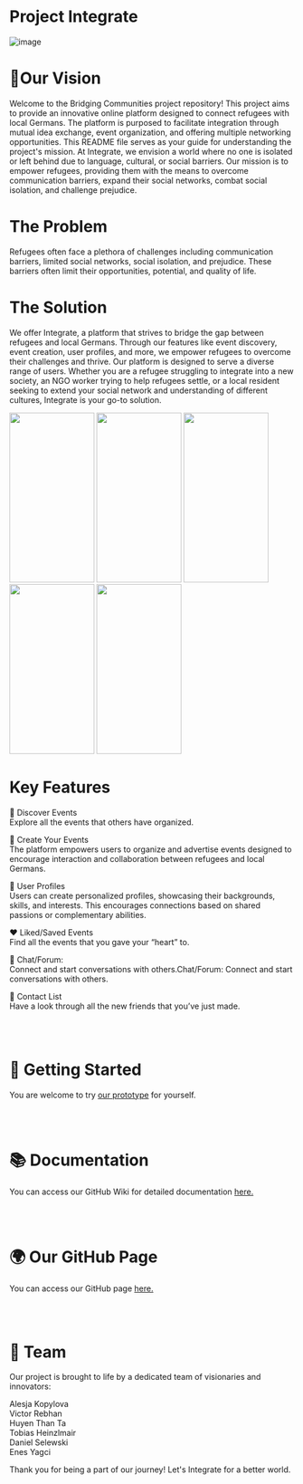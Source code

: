 # Project Integrate 
![image](https://github.com/Real-Projects-Digitalization/ss22-team-7-sose23/assets/56035923/3f484e36-fed8-4c54-bcbf-e116b602b66f)


# 🎯Our Vision
Welcome to the Bridging Communities project repository! This project aims to provide an innovative online platform designed to connect refugees with local Germans. The platform is purposed to facilitate integration through mutual idea exchange, event organization, and offering multiple networking opportunities. This README file serves as your guide for understanding the project's mission. At Integrate, we envision a world where no one is isolated or left behind due to language, cultural, or social barriers. Our mission is to empower refugees, providing them with the means to overcome communication barriers, expand their social networks, combat social isolation, and challenge prejudice.

# The Problem  
Refugees often face a plethora of challenges including communication barriers, limited social networks, social isolation, and prejudice. These barriers often limit their opportunities, potential, and quality of life.

# The Solution  
We offer Integrate, a platform that strives to bridge the gap between refugees and local Germans. Through our features like event discovery, event creation, user profiles, and more, we empower refugees to overcome their challenges and thrive. Our platform is designed to serve a diverse range of users. Whether you are a refugee struggling to integrate into a new society, an NGO worker trying to help refugees settle, or a local resident seeking to extend your social network and understanding of different cultures, Integrate is your go-to solution.


<img src="https://github.com/Real-Projects-Digitalization/ss22-team-7-sose23/assets/56035923/f392b5dc-0b78-4f86-a0fc-b559b1f913f2" width="150" height="300">
<img src="https://github.com/Real-Projects-Digitalization/ss22-team-7-sose23/assets/56035923/be96a6c9-e29d-4d3a-a88e-8e89e7c637aa" width="150" height="300">
<img src="https://github.com/Real-Projects-Digitalization/ss22-team-7-sose23/assets/56035923/d70928d6-8cc1-4981-9427-60db8d7427ca" width="150" height="300">
<img src="https://github.com/Real-Projects-Digitalization/ss22-team-7-sose23/assets/56035923/8a48970e-d08e-40b6-a0c5-2f10b32db21a" width="150" height="300">
<img src="https://github.com/Real-Projects-Digitalization/ss22-team-7-sose23/assets/56035923/fb9aac04-aad6-4579-9f55-a716921dbe65" width="150" height="300">  

# Key Features  
🎫 Discover Events  
Explore all the events that others have organized.

📅 Create Your Events  
The platform empowers users to organize and advertise events designed to encourage interaction and collaboration between refugees and local Germans.

👤 User Profiles  
Users can create personalized profiles, showcasing their backgrounds, skills, and interests. This encourages connections based on shared passions or complementary abilities.

❤️ Liked/Saved Events  
Find all the events that you gave your “heart” to.

📱 Chat/Forum:   
Connect and start conversations with others.Chat/Forum: Connect and start conversations with others.

👥 Contact List  
Have a look through all the new friends that you’ve just made.

<br></br>

# 🚀 Getting Started
You are welcome to try [our prototype](https://www.figma.com/proto/QAGydlVljpiRFBgD3iVhPM/Group7---Entrepreneur?type=design&node-id=200-2154&scaling=scale-down&page-id=0%3A1&starting-point-node-id=200%3A876) for yourself. 

<br></br>


# 📚 Documentation
You can access our GitHub Wiki for detailed documentation [here.](https://github.com/Real-Projects-Digitalization/ss22-team-7-sose23/wiki)  

<br></br>

# 🌍 Our GitHub Page
You can access our GitHub page [here.](https://github.com/Real-Projects-Digitalization/ss22-team-7-sose23/page)  

<br></br>

# 🤝 Team  
Our project is brought to life by a dedicated team of visionaries and innovators:  

Alesja Kopylova  
Victor Rebhan  
Huyen Than Ta  
Tobias Heinzlmair  
Daniel Selewski  
Enes Yagci  

Thank you for being a part of our journey! Let's Integrate for a better world.
